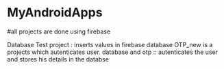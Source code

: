 # MyAndroidApps
#all projects are done using firebase

Database Test  project : inserts values in firebase database
OTP_new is a projects which autenticates user.
database and otp :: autenticates the user and stores his  details in the databse
